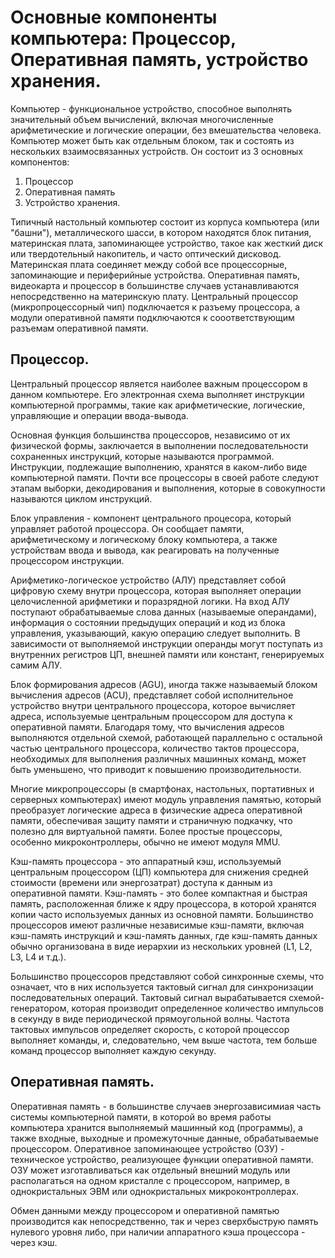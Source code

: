 # Основные компоненты компьютера: Процессор, Оперативная память, устройство хранения. 
Компьютер - функциональное устройство, способное выполнять значительный объем вычислений, включая многочисленные арифметические и логические операции, без вмешательства человека. Компьютер может быть как отдельным блоком, так и состоять из нескольких взаимосвязанных устройств. Он состоит из 3 основных компонентов: 
1. Процессор
2. Оперативная память
3. Устройство хранения.

Типичный настольный компьютер состоит из корпуса компьютера (или "башни"), металлического шасси, в котором находятся блок питания, материнская плата, запоминающее устройство, такое как жесткий диск или твердотельный накопитель, и часто оптический дисковод. Материнская плата соединяет между собой все процессорные, запоминающие и периферийные устройства. Оперативная память, видеокарта и процессор в большинстве случаев устанавливаются непосредственно на материнскую плату. Центральный процессор (микропроцессорный чип) подключается к разъему процессора, а модули оперативной памяти подключаются к сооответствующим разъемам оперативной памяти.
## Процессор.
Центральный процессор является наиболее важным процессором в данном компьютере. Его электронная схема выполняет инструкции компьютерной программы, такие как арифметические, логические, управляющие и операции ввода-вывода.

Основная функция большинства процессоров, независимо от их физической формы, заключается в выполнении последовательности сохраненных инструкций, которые называются программой. Инструкции, подлежащие выполнению, хранятся в каком-либо виде компьютерной памяти. Почти все процессоры в своей работе следуют этапам выборки, декодирования и выполнения, которые в совокупности называются циклом инструкций.

Блок управления - компонент центрального процесора, который управляет работой процессора. Он сообщает памяти, арифметическому и логическому блоку компьютера, а также устройствам ввода и вывода, как реагировать на полученные процессором инструкции.

Арифметико-логическое устройство (АЛУ) представляет собой цифровую схему внутри процессора, которая выполняет операции целочисленной арифметики и поразрядной логики. На вход АЛУ поступают обрабатываемые слова данных (называемые операндами), информация о состоянии предыдущих операций и код из блока управления, указывающий, какую операцию следует выполнить. В зависимости от выполняемой инструкции операнды могут поступать из внутренних регистров ЦП, внешней памяти или констант, генерируемых самим АЛУ.

Блок формирования адресов (AGU), иногда также называемый блоком вычисления адресов (ACU), представляет собой исполнительное устройство внутри центрального процессора, которое вычисляет адреса, используемые центральным процессором для доступа к оперативной памяти. Благодаря тому, что вычисления адресов выполняются отдельной схемой, работающей параллельно с остальной частью центрального процессора, количество тактов процессора, необходимых для выполнения различных машинных команд, может быть уменьшено, что приводит к повышению производительности.

Многие микропроцессоры (в смартфонах, настольных, портативных и серверных компьютерах) имеют модуль управления памятью, который преобразует логические адреса в физические адреса оперативной памяти, обеспечивая защиту памяти и страничную подкачку, что полезно для виртуальной памяти. Более простые процессоры, особенно микроконтроллеры, обычно не имеют модуля MMU.

Кэш-память процессора - это аппаратный кэш, используемый центральным процессором (ЦП) компьютера для снижения средней стоимости (времени или энергозатрат) доступа к данным из оперативной памяти. Кэш-память - это более компактная и быстрая память, расположенная ближе к ядру процессора, в которой хранятся копии часто используемых данных из основной памяти. Большинство процессоров имеют различные независимые кэш-памяти, включая кэш-память инструкций и кэш-память данных, где кэш-память данных обычно организована в виде иерархии из нескольких уровней (L1, L2, L3, L4 и т.д.).

Большинство процессоров представляют собой синхронные схемы, что означает, что в них используется тактовый сигнал для синхронизации последовательных операций. Тактовый сигнал вырабатывается схемой-генератором, которая производит определенное количество импульсов в секунду в виде периодической прямоугольной волны. Частота тактовых импульсов определяет скорость, с которой процессор выполняет команды, и, следовательно, чем выше частота, тем больше команд процессор выполняет каждую секунду.

## Оперативная память. 
Оперативная память - в большинстве случаев энергозависимиая часть системы компьютерной памяти, в которой во время работы компьютера хранится выполняемый машинный код (программы), а также входные, выходные и промежуточные данные, обрабатываемые процессором. Оперативное запоминающее устройство (ОЗУ) - техническое устройство, реализующее функции оперативной памяти. ОЗУ может изготавливаться как отдельный внешний модуль или располагаться на одном кристалле с процессором, например, в однокристальных ЭВМ или однокристальных микроконтроллерах.

Обмен данными между процессором и оперативной памятью производится как непосредственно, так и через сверхбыструю память нулевого уровня либо, при наличии аппаратного кэша процессора - через кэш.





